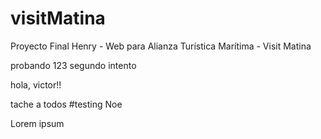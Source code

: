 # visitMatina

Proyecto Final Henry - Web para Alianza Turística Marítima - Visit Matina

probando 123
segundo intento


hola, victor!!



tache a todos
#testing Noe




Lorem ipsum





